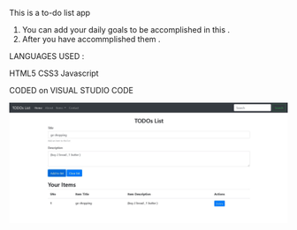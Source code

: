 This is a to-do list app 

1) You can add your daily goals to be accomplished in this .
2) After you have accommplished them .
  
  
LANGUAGES USED :

HTML5
CSS3
Javascript

CODED on VISUAL STUDIO CODE



![LIST!](LIST.jpg)
